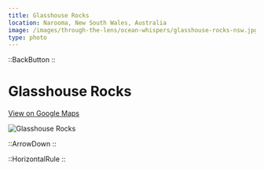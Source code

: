 ```yaml
---
title: Glasshouse Rocks
location: Narooma, New South Wales, Australia
image: /images/through-the-lens/ocean-whispers/glasshouse-rocks-nsw.jpg
type: photo
---
```


::BackButton
::

# Glasshouse Rocks

<a href="https://www.google.com/maps/search/?api=1&query=Glasshouse+Rocks,+Narooma,+New+South+Wales,+Australia" target="_blank" rel="noopener noreferrer">View on Google Maps</a>

![Glasshouse Rocks](/images/through-the-lens/ocean-whispers/glasshouse-rocks-nsw.jpg)

<div class="mb-8"></div>

::ArrowDown
::

<div class="mb-8"></div>

::HorizontalRule
::

